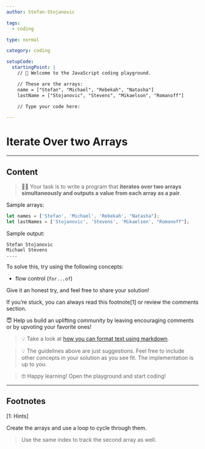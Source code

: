 ```yaml
---
author: Stefan-Stojanovic

tags:
  - coding

type: normal

category: coding

setupCode:
  startingPoint: |
    // 👋 Welcome to the JavaScript coding playground.

    // These are the arrays:
    name = ["Stefan", "Michael", "Rebekah", "Natasha"]
    lastName = ["Stojanovic", "Stevens", "Mikaelson", "Romanoff"]

    // Type your code here:

---
```


# Iterate Over two Arrays

---

## Content

> 👩‍💻 Your task is to write a program that **iterates over two arrays simultaneously and outputs a value from each array as a pair**.

Sample arrays:

```javascript
let names = ['Stefan', 'Michael', 'Rebekah', "Natasha"];
let lastNames = ['Stojanovic', 'Stevens', 'Mikaelson', "Romanoff"];
```

Sample output:
```plain-text
Stefan Stojanovic
Michael Stevens
....
```

To solve this, try using the following concepts:
- flow control (`for...of`)

Give it an honest try, and feel free to share your solution!

If you’re stuck, you can always read this footnote[1] or review the comments section.

😇 Help us build an uplifting community by leaving encouraging comments or by upvoting your favorite ones!

> 💡 Take a look at [how you can format text using markdown](https://www.enki.com/glossary/general/markdown-formatting).

> 💡 The guidelines above are just suggestions. Feel free to include other concepts in your solution as you see fit. The implementation is up to you.

> 🤓 Happy learning! Open the playground and start coding!


---

## Footnotes

[1: Hints]

Create the arrays and use a loop to cycle through them. 

> Use the same index to track the second array as well.